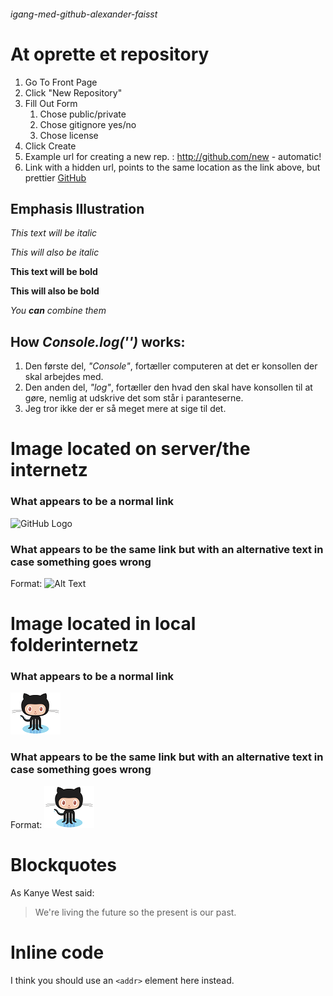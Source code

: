 ###### igang-med-github-alexander-faisst

# At oprette et repository

1. Go To Front Page
1. Click "New Repository"
1. Fill Out Form
   1. Chose public/private
   1. Chose gitignore yes/no
   1. Chose license 
1. Click Create
1. Example url for creating a new rep. : 
http://github.com/new - automatic!
1. Link with a hidden url, points to the same location as the link above, but prettier [GitHub](http://github.com/new) 

## Emphasis Illustration


*This text will be italic*

_This will also be italic_

**This text will be bold**

__This will also be bold__

_You **can** combine them_

## How *Console.log('')* works: 

1. Den første del, *"Console"*, fortæller computeren at det er konsollen der skal arbejdes med.
1. Den anden del, *"log"*, fortæller den hvad den skal have konsollen til at gøre, nemlig at udskrive det som står i paranteserne. 
1. Jeg tror ikke der er så meget mere at sige til det.   


# Image located on server/the internetz
### What appears to be a normal link
![GitHub Logo](https://assets-cdn.github.com/images/modules/logos_page/Octocat.png)
### What appears to be the same link but with an alternative text in case something goes wrong
Format: ![Alt Text](https://assets-cdn.github.com/images/modules/logos_page/Octocat.png)


# Image located in local folderinternetz
### What appears to be a normal link
![GitHub Logo](Octocat.png)
### What appears to be the same link but with an alternative text in case something goes wrong
Format: ![Octocat.png](Octocat.png)


# Blockquotes
As Kanye West said:

> We're living the future so
> the present is our past.

# Inline code
I think you should use an
`<addr>` element here instead.